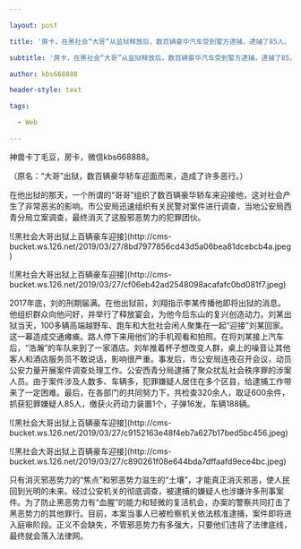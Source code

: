 ---
layout: post
title: '房卡，在黑社会“大哥”从监狱释放后，数百辆豪华汽车受到警方逮捕，逮捕了85人。'
subtitle: '房卡，在黑社会“大哥”从监狱释放后，数百辆豪华汽车受到警方逮捕，逮捕了85人。'
author: kbs668888
header-style: text
tags:
  - Web
---
神兽卡丁毛豆，房卡，微信kbs668888。

（原名：“大哥”出狱，数百辆豪华轿车迎面而来，造成了许多恶行。）

在他出狱的那天，一个所谓的“哥哥”组织了数百辆豪华轿车来迎接他，这对社会产生了非常恶劣的影响。市公安局迅速组织有关民警对案件进行调查，当地公安局西青分局立案调查，最终消灭了这股邪恶势力的犯罪团伙。

![黑社会大哥出狱上百辆豪车迎接](http://cms-
bucket.ws.126.net/2019/03/27/8bd7977856cd43d5a06bea81dcebcb4a.jpeg)

![黑社会大哥出狱上百辆豪车迎接](http://cms-
bucket.ws.126.net/2019/03/27/cf06eb42ad2548098acafafc0bd081f7.jpeg)

2017年底，刘的刑期届满。在他出狱前，刘翔指示李某传播他即将出狱的消息。他组织群众向他问好，并举行了释放宴会，为他今后东山的复兴创造动力。刘某出狱当天，100多辆高端越野车、跑车和大批社会闲人聚集在一起“迎接”刘某回家。这一幕造成交通瘫痪。路人停下来用他们的手机观看和拍照。在将刘某接上汽车后，“浩瀚”的车队来到了一家酒店。刘牟推着杯子想改变人群，桌上的噪音让其他客人和酒店服务员不敢说话，影响很严重。事发后，市公安局连夜召开会议，动员公安力量开展案件调查处理工作。公安西青分局逮捕了聚众扰乱社会秩序罪的涉案人员。由于案件涉及人数多、车辆多，犯罪嫌疑人居住在多个区县，给逮捕工作带来了一定困难。最后，在各部门的共同努力下，共检查320余人，取证600余件，抓获犯罪嫌疑人85人，缴获火药动力装置1个，子弹16发，车辆188辆。

![黑社会大哥出狱上百辆豪车迎接](http://cms-
bucket.ws.126.net/2019/03/27/c9152163e48f4eb7a627b17bed5bc456.jpeg)

![黑社会大哥出狱上百辆豪车迎接](http://cms-
bucket.ws.126.net/2019/03/27/c890261f08e644bda7dffaafd9ece4bc.jpeg)

只有消灭邪恶势力的“焦点”和邪恶势力滋生的“土壤”，才能真正消灭邪恶，使人民回到光明的未来。经过公安机关的彻底调查，被逮捕的嫌疑人也涉嫌许多刑事案件。为了防止黑恶势力有“血腥”的能力和轻微的复活机会，办案的警察共同打击了黑恶势力的其他罪行。目前，本案当事人已被检察机关依法核准逮捕，案件即将进入庭审阶段。正义不会缺失，不管邪恶势力有多强大，只要他们违背了法律底线，最终就会落入法律网。

